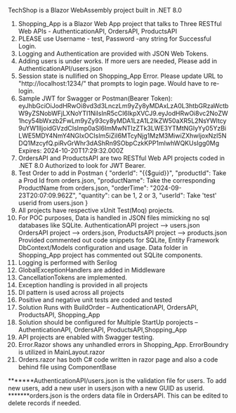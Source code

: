 TechShop is a Blazor WebAssembly project built in .NET 8.0
1.	Shopping_App is a Blazor Web App project that talks to Three RESTful Web APIs - AuthenticationAPI, OrdersAPI, ProductsAPI
2.	PLEASE use  Username - test, Password -any string for Successful Login.
3.	Logging and Authentication are provided with JSON Web Tokens.
4.	Adding users is under works. If more uers are needed, Please add in AuthenticationAPI/users.json
5.	Session state is nullified on Shopping_App Error. Please update URL to "http://localhost:1234/" that prompts to login page. Would have to re-login.
6.	Sample JWT for Swagger or Postman(Bearer Token):    eyJhbGciOiJodHRwOi8vd3d3LnczLm9yZy8yMDAxLzA0L3htbGRzaWctbW9yZSNobWFjLXNoYTI1NiIsInR5cCI6IkpXVCJ9.eyJodHRwOi8vc2NoZW1hcy54bWxzb2FwLm9yZy93cy8yMDA1LzA1L2lkZW50aXR5L2NsYWltcy9uYW1lIjoidGVzdCIsImp0aSI6ImMwNTIzZTk3LWE3YTMtNGIyYy05YzBiLWE5MDY4NmY4NGIxOCIsIm5iZiI6MTcyNjg1MzM3MiwiZXhwIjoxNzI5NDQ1MzcyfQ.piRvGrWhr3dAShRn9SObpCzkKPP1mIwhWQKUsIgg0Mg                                                                  
   Expires: 2024-10-20T17:29:32.000Z
8.	OrdersAPI and ProductsAPI are two RESTful Web API projects coded in .NET 8.0 Authorized to look for JWT Bearer.
9.	Test Order to add in Postman
    {
     "orderId": "{{$guid}}",
     "productId": Take a Prod Id from orders.json,
     "productName": Take the corresponding ProductName from orders.json,
     "orderTime": "2024-09-23T20:07:09.962Z",
     "quantity": can be 1, 2 or 3,
     "userId": Take 'test' userid from users.json
   }
11.	All projects have respective xUnit Test(Moq) projects.
12.	For POC purposes, Data is handled in JSON files mimicking no sql databases like SQLite.
      AuthenticationAPI project --> users.json
  	   OrdersAPI project --> orders.json,
      ProductsAPI project --> products.json
  	   Provided commented out code snippets for SQLite, Entity Framework DbContext/Models configuration and usage. Data folder in Shopping_App project has commented out SQLite components.
13.	Logging is performed with Serilog
14.	GlobalExceptionHandlers are added in Middleware
15.	CancellationTokens are implemented.
16.	Exception handling is provided in all projects
17.	DI pattern is used across all projects
18.	Positive and negative unit tests are coded and tested
19.	Solution Runs with BuildOrder – AuthenticationAPI, OrdersAPI, ProductsAPI, Shopping_App
20.	Solution should be configured for Multiple StartUp porojects – AuthenticationAPI, OrdersAPI, ProductsAPI,Shopping_App
21.	API projects are enabled with Swagger testing. 
22.	Error.Razor shows any unhandled errors in Shopping_App. ErrorBoundry is utilized in MainLayout.razor
23.	Orders.razor has both C# code written in razor page and also a code behind file using ComponentBase
 
*******AuthenticationAPI/users.json is the validation file for users. To add new users, add a new user in users.json with a new GUID as userid.
*******orders.json is the orders data file in OrdersAPI. This can be edited to delete records if needed.
